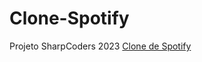 # Clone-Spotify
 Projeto SharpCoders 2023
<a href="https://natavlisboa.github.io/Clone-Spotify/index.html">Clone de Spotify</a>
